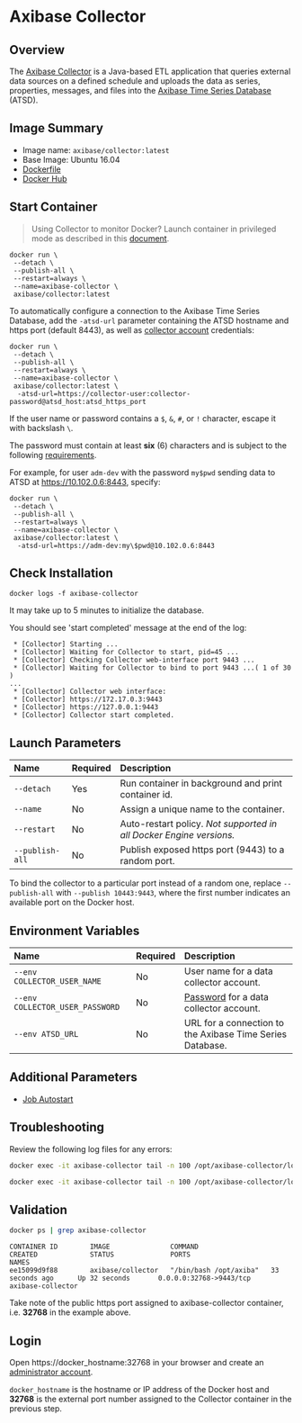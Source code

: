 # Axibase Collector

## Overview

The [Axibase Collector](https://github.com/axibase/axibase-collector/blob/master/README.md) is a Java-based ETL application that queries external data sources on a defined schedule and uploads the data as series, properties, messages, and files into the [Axibase Time Series Database](http://axibase.com/products/axibase-time-series-database/) (ATSD).

## Image Summary

* Image name: `axibase/collector:latest`
* Base Image: Ubuntu 16.04
* [Dockerfile](https://github.com/axibase/docker-axibase-collector/blob/master/Dockerfile)
* [Docker Hub](https://hub.docker.com/r/axibase/collector/)

## Start Container

> Using Collector to monitor Docker? Launch container in privileged mode as described in this [document](https://github.com/axibase/axibase-collector/blob/master/jobs/docker.md#local-collection).

```properties
docker run \
 --detach \
 --publish-all \
 --restart=always \
 --name=axibase-collector \
 axibase/collector:latest
```

To automatically configure a connection to the Axibase Time Series Database, add the `-atsd-url` parameter containing the ATSD hostname and https port (default 8443), as well as [collector account](https://github.com/axibase/atsd/blob/master/administration/collector-account.md) credentials:

```properties
docker run \
 --detach \
 --publish-all \
 --restart=always \
 --name=axibase-collector \
 axibase/collector:latest \
  -atsd-url=https://collector-user:collector-password@atsd_host:atsd_https_port
```

If the user name or password contains a `$`, `&`, `#`, or `!` character, escape it with backslash `\`.

The password must contain at least **six** (6) characters and is subject to the following [requirements](https://github.com/axibase/atsd/blob/master/administration/user-authentication.md#password-requirements).

For example, for user `adm-dev` with the password `my$pwd` sending data to ATSD at https://10.102.0.6:8443, specify:

```properties
docker run \
 --detach \
 --publish-all \
 --restart=always \
 --name=axibase-collector \
 axibase/collector:latest \
  -atsd-url=https://adm-dev:my\$pwd@10.102.0.6:8443
```

## Check Installation

```
docker logs -f axibase-collector
```

It may take up to 5 minutes to initialize the database.

You should see 'start completed' message at the end of the log:

```
 * [Collector] Starting ...
 * [Collector] Waiting for Collector to start, pid=45 ...
 * [Collector] Checking Collector web-interface port 9443 ...
 * [Collector] Waiting for Collector to bind to port 9443 ...( 1 of 30 )
...
 * [Collector] Collector web interface:
 * [Collector] https://172.17.0.3:9443
 * [Collector] https://127.0.0.1:9443
 * [Collector] Collector start completed.
```

## Launch Parameters

| **Name** | **Required** | **Description** |
|:---|:---|:---|
|`--detach` | Yes | Run container in background and print container id. |
|`--name` | No | Assign a unique name to the container. |
|`--restart` | No | Auto-restart policy. _Not supported in all Docker Engine versions._ |
|`--publish-all` | No | Publish exposed https port (9443) to a random port. |

To bind the collector to a particular port instead of a random one, replace `--publish-all` with `--publish 10443:9443`, where the first number indicates an available port on the Docker host.

## Environment Variables

| **Name** | **Required** | **Description** |
|:---|:---|:---|
|`--env COLLECTOR_USER_NAME` | No | User name for a data collector account. |
|`--env COLLECTOR_USER_PASSWORD` | No | [Password](https://github.com/axibase/atsd-docs/blob/master/administration/user-authentication.md#password-requirements) for a data collector account.|
|`--env ATSD_URL` | No | URL for a connection to the Axibase Time Series Database.|

## Additional Parameters

* [Job Autostart](https://github.com/axibase/axibase-collector/blob/master/job-autostart.md)

## Troubleshooting

Review the following log files for any errors:

```sh
docker exec -it axibase-collector tail -n 100 /opt/axibase-collector/logs/axibase-collector.log
```

```sh
docker exec -it axibase-collector tail -n 100 /opt/axibase-collector/logs/err-collector.log
```

## Validation

```sh
docker ps | grep axibase-collector
```

```
CONTAINER ID        IMAGE               COMMAND                  CREATED             STATUS              PORTS                     NAMES
ee15099d9f88        axibase/collector   "/bin/bash /opt/axiba"   33 seconds ago      Up 32 seconds       0.0.0.0:32768->9443/tcp   axibase-collector
```

Take note of the public https port assigned to axibase-collector container, i.e. **32768** in the example above.

## Login

Open https://docker_hostname:32768 in your browser and create an [administrator account](https://github.com/axibase/axibase-collector/blob/master/configure-administrator-account.md).

`docker_hostname` is the hostname or IP address of the Docker host and **32768** is the external port number assigned to the Collector container in the previous step.